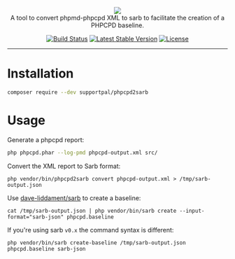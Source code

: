 <p align="center">
    <a href="https://www.supportpal.com" target="_blank"><img src="https://www.supportpal.com/assets/img/logo_blue_small.png" /></a>
    <br>
    A tool to convert phpmd-phpcpd XML to sarb to facilitate the creation of a PHPCPD baseline.
</p>

<p align="center">
<a href="https://github.com/supportpal/phpcpd2sarb/actions"><img src="https://img.shields.io/github/workflow/status/supportpal/phpcpd2sarb/ci" alt="Build Status"></a>
<a href="https://packagist.org/packages/supportpal/phpcpd2sarb"><img src="https://img.shields.io/packagist/v/supportpal/phpcpd2sarb" alt="Latest Stable Version"></a>
<a href="https://packagist.org/packages/supportpal/phpcpd2sarb"><img src="https://img.shields.io/packagist/l/supportpal/phpcpd2sarb" alt="License"></a>
</p>

----

# Installation

```bash
composer require --dev supportpal/phpcpd2sarb
```

# Usage

Generate a phpcpd report:

```bash
php phpcpd.phar --log-pmd phpcpd-output.xml src/
```

Convert the XML report to Sarb format:

```
php vendor/bin/phpcpd2sarb convert phpcpd-output.xml > /tmp/sarb-output.json
```

Use [dave-liddament/sarb](https://github.com/DaveLiddament/sarb) to create a baseline:

```
cat /tmp/sarb-output.json | php vendor/bin/sarb create --input-format="sarb-json" phpcpd.baseline
```

If you're using sarb `v0.x` the command syntax is different:

```
php vendor/bin/sarb create-baseline /tmp/sarb-output.json phpcpd.baseline sarb-json
```

